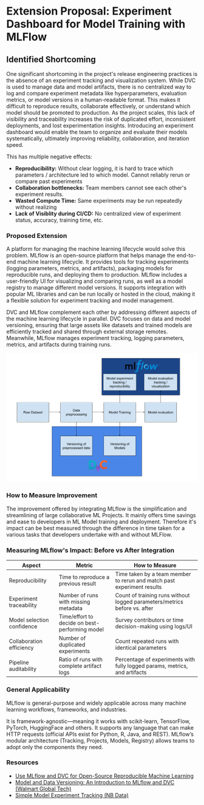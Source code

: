 <!--
Extension Proposal Critically reflect on the current state of your project and identify one release-engineering-
related shortcoming of the project practices that you find the most critical, annoying, or error prone (related to an
assignment, e.g., the training or release pipelines, contribution process, deployment, or experimentation).
Document the identified shortcoming and describe its effect, a convincing argumentation is crucial. Describe
and visualize a project refactoring or an extension that would improve the situation. Link to information sources
that provide additional information, inspiration for your solution, or concrete examples for its realization. We expect
that you only cite respectable sources (e.g., research papers, quality blogs like Medium, tool websites, or popular
StackOverflow discussions). It is critical that you describe how you could test whether the changed design would
solve the identified shortcoming, i.e., how an experiment could be designed to measure the resulting effects
-->

<!-- 
Extension Proposal (The documentation refers to the docs/extension.md file)
Insufficient
The extension is unrelated to release engineering and focuses on an implementation aspect.

Poor
The extension is trivial, irrelevant for the project, or refers to an unimplemented assessment criterion.

Sufficient
- The documentation describes one release-engineering-related shortcoming of the project practices.
- A proposed extension addresses the shortcoming and is connected to one of the assignments. 
    For example, the training or release pipelines, contribution process, deployment, or experimentation.
- The extension is genuine and has not already been mentioned in any of the assignment rubrics.
- The documentation cites external sources that inspired the envisioned extension.

Good
- The shortcoming is critically reflected on and its negative effects get elaborated in detail.
- The presented extension improves the described shortcoming.
- The documentation explains how an improvement could be measured objectively in an experiment.

Excellent
- The presented extension is general in nature and applicable beyond the concrete project.
- The presented extension clearly overcomes the described shortcoming
-->

# Extension Proposal: Experiment Dashboard for Model Training with MLFlow

## Identified Shortcoming

One significant shortcoming in the project's release engineering practices is the absence of an experiment tracking and visualization system. While DVC is used to manage data and model artifacts, there is no centralized way to log and compare experiment metadata like hyperparameters, evaluation metrics, or model versions in a human-readable format. This makes it difficult to reproduce results, collaborate effectively, or understand which model should be promoted to production. As the project scales, this lack of visibility and traceability increases the risk of duplicated effort, inconsistent deployments, and lost experimentation insights. Introducing an experiment dashboard would enable the team to organize and evaluate their models systematically, ultimately improving reliability, collaboration, and iteration speed.


This has multiple negative effects:
- **Reproducibility:** Without clear logging, it is hard to trace which parameters / architecture led to which model. Cannot reliably rerun or compare past experiments
- **Collaboration bottlenecks:** Team members cannot see each other's experiment results. 
- **Wasted Compute Time:** Same experiments may be run repeatedly without realizing
- **Lack of Visiblity during CI/CD:** No centralized view of experiment status, accuracy, training time, etc.

### Proposed Extension
A platform for managing the machine learning lifecycle would solve this problem. MLflow is an open-source platform that helps manage the end-to-end machine learning lifecycle. It provides tools for tracking experiments (logging parameters, metrics, and artifacts), packaging models for reproducible runs, and deploying them to production. MLflow includes a user-friendly UI for visualizing and comparing runs, as well as a model registry to manage different model versions. It supports integration with popular ML libraries and can be run locally or hosted in the cloud, making it a flexible solution for experiment tracking and model management.


DVC and MLflow complement each other by addressing different aspects of the machine learning lifecycle in parallel. DVC focuses on data and model versioning, ensuring that large assets like datasets and trained models are efficiently tracked and shared through external storage remotes. Meanwhile, MLflow manages experiment tracking, logging parameters, metrics, and artifacts during training runs.

![How DVC and MLflow work in parallel](images/extension_chart.png)

### How to Measure Improvement

The improvement offered by integrating MLflow is the simplification and streamlining of large collaborative ML Projects. It mainly offers time savings and ease to developers in ML Model training and deployment. Therefore it's impact can be best measured through the difference in time taken for a various tasks that developers undertake with and without MLFlow. 


### Measuring MLflow's Impact: Before vs After Integration

| **Aspect**                    | **Metric**                                         | **How to Measure**                                                                 |
|------------------------------|---------------------------------------------------|------------------------------------------------------------------------------------|
| Reproducibility              | Time to reproduce a previous result               | Time taken by a team member to rerun and match past experiment results            |
| Experiment traceability      | Number of runs with missing metadata              | Count of training runs without logged parameters/metrics before vs. after         |
| Model selection confidence   | Time/effort to decide on best-performing model    | Survey contributors or time decision-making using logs/UI                         |
| Collaboration efficiency     | Number of duplicated experiments                  | Count repeated runs with identical parameters                                     |
| Pipeline auditability        | Ratio of runs with complete artifact logs         | Percentage of experiments with fully logged params, metrics, and artifacts        |


### General Applicability

MLflow is general-purpose and widely applicable across many machine learning workflows, frameworks, and industries.

It is framework-agnostic—meaning it works with scikit-learn, TensorFlow, PyTorch, HuggingFace and others. It supports any language that can make HTTP requests (official APIs exist for Python, R, Java, and REST). MLflow’s modular architecture (Tracking, Projects, Models, Registry) allows teams to adopt only the components they need.


### Resources

- [Use MLflow and DVC for Open-Source Reproducible Machine Learning](https://towardsdatascience.com/use-mlflow-and-dvc-for-open-source-reproducible-machine-learning-2ab8c0678a94)
- [Model and Data Versioning: An Introduction to MLflow and DVC (Walmart Global Tech)](https://medium.com/walmartglobaltech/model-and-data-versioning-an-introduction-to-mlflow-and-dvc-260347cd0f6e)
- [Simple Model Experiment Tracking (NB Data)](https://www.nb-data.com/p/simple-model-experiment-tracking)
